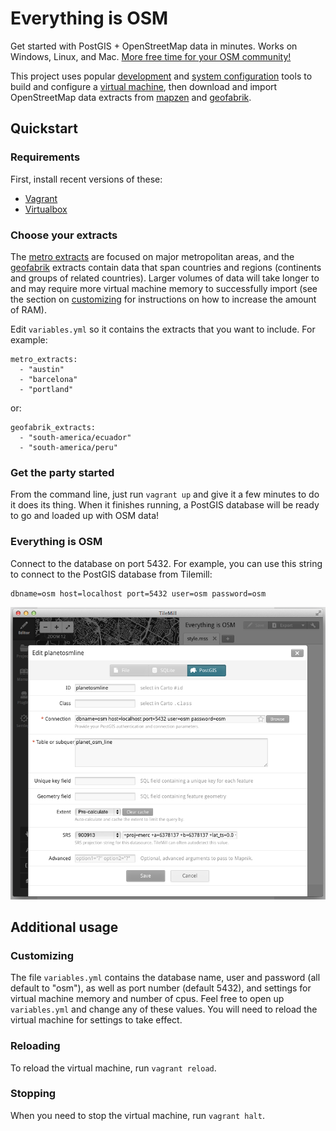 # Everything is OSM

Get started with PostGIS + OpenStreetMap data in minutes. Works on Windows,
Linux, and Mac. [More free time for your OSM
community!](https://www.youtube.com/watch?v=StTqXEQ2l-Y&t=5s)

This project uses popular [development](http://vagrantup.com/) and [system
configuration](http://docs.ansible.com/) tools to build and configure a [virtual
machine](https://www.virtualbox.org/), then download and import OpenStreetMap
data extracts from [mapzen](https://mapzen.com/metro-extracts/) and
[geofabrik](http://download.geofabrik.de/).


## Quickstart

### Requirements

First, install recent versions of these:

- [Vagrant](http://vagrantup.com/)
- [Virtualbox](https://www.virtualbox.org/)



### Choose your extracts

The [metro extracts](https://mapzen.com/metro-extracts/) are focused on major
metropolitan areas, and the [geofabrik](http://download.geofabrik.de/) extracts
contain data that span countries and regions (continents and groups of related
countries).  Larger volumes of data will take longer to and may require more
virtual machine memory to successfully import (see the section on
[customizing](#customizing) for instructions on how to increase the amount of
RAM).


Edit `variables.yml` so it contains the extracts that you want to include. For
example:

    metro_extracts:
      - "austin"
      - "barcelona"
      - "portland"

or:

    geofabrik_extracts:
      - "south-america/ecuador"
      - "south-america/peru"



### Get the party started

From the command line, just run `vagrant up` and give it a few minutes to
do it does its thing. When it finishes running, a PostGIS database will be ready
to go and loaded up with OSM data! 


### Everything is OSM

Connect to the database on port 5432. For example, you can use this string to
connect to the PostGIS database from Tilemill:

    dbname=osm host=localhost port=5432 user=osm password=osm


![Tilemill Screenshot](tilemill-screenshot.png)



## Additional usage


### Customizing

The file `variables.yml` contains the database name, user and password (all
default to "osm"), as well as port number (default 5432), and settings for
virtual machine memory and number of cpus. Feel free to open up `variables.yml`
and change any of these values. You will need to reload the virtual machine
for settings to take effect.


### Reloading

To reload the virtual machine, run `vagrant reload`.


### Stopping

When you need to stop the virtual machine, run `vagrant halt`.


